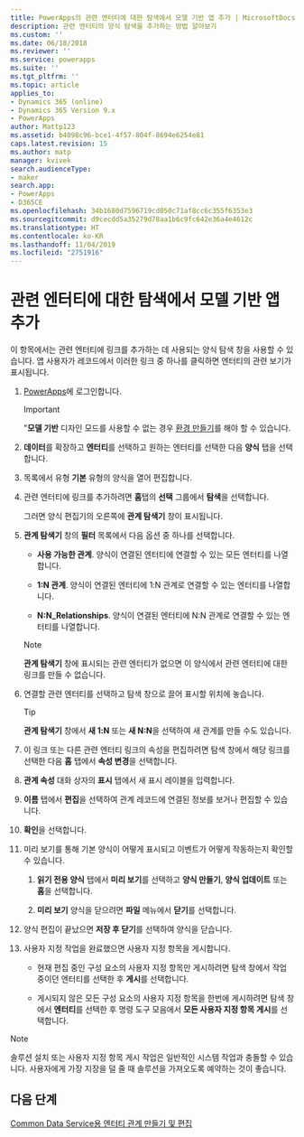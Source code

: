 ```yaml
---
title: PowerApps의 관련 엔터티에 대한 탐색에서 모델 기반 앱 추가 | MicrosoftDocs
description: 관련 엔터티의 양식 탐색을 추가하는 방법 알아보기
ms.custom: ''
ms.date: 06/18/2018
ms.reviewer: ''
ms.service: powerapps
ms.suite: ''
ms.tgt_pltfrm: ''
ms.topic: article
applies_to:
- Dynamics 365 (online)
- Dynamics 365 Version 9.x
- PowerApps
author: Mattp123
ms.assetid: b4098c96-bce1-4f57-804f-8694e6254e81
caps.latest.revision: 15
ms.author: matp
manager: kvivek
search.audienceType:
- maker
search.app:
- PowerApps
- D365CE
ms.openlocfilehash: 34b1680d7596719cd050c71af8cc6c355f6353e3
ms.sourcegitcommit: d9cecdd5a35279d78aa1b6c9fc642e36a4e4612c
ms.translationtype: HT
ms.contentlocale: ko-KR
ms.lasthandoff: 11/04/2019
ms.locfileid: "2751916"
---
```

# <a name="add-model-driven-app-form-navigation-for-related-entities"></a>관련 엔터티에 대한 탐색에서 모델 기반 앱 추가

이 항목에서는 관련 엔터티에 링크를 추가하는 데 사용되는 양식 탐색 창을 사용할 수 있습니다. 앱 사용자가 레코드에서 이러한 링크 중 하나를 클릭하면 엔터티의 관련 보기가 표시됩니다.   
  
1.  [PowerApps](https://make.powerapps.com/?utm_source=padocs&utm_medium=linkinadoc&utm_campaign=referralsfromdoc)에 로그인합니다.  

  
    > [!IMPORTANT]
    > "**모델 기반** 디자인 모드를 사용할 수 없는 경우 [환경 만들기](https://docs.microsoft.com/powerapps/administrator/create-environment)를 해야 할 수 있습니다. 

2.  **데이터**를 확장하고 **엔터티**를 선택하고 원하는 엔터티를 선택한 다음 **양식** 탭을 선택합니다. 
  
3.  목록에서 유형 **기본** 유형의 양식을 열어 편집합니다.  
  
4.  관련 엔터티에 링크를 추가하려면 **홈**탭의 **선택** 그룹에서 **탐색**을 선택합니다.  
  
     그러면 양식 편집기의 오른쪽에 **관계 탐색기** 창이 표시됩니다.  
  
5.  **관계 탐색기** 창의 **필터** 목록에서 다음 옵션 중 하나를 선택합니다.  
  
    - **사용 가능한 관계**. 양식이 연결된 엔터티에 연결할 수 있는 모든 엔터티를 나열합니다.  
  
    - **1:N 관계**. 양식이 연결된 엔터티에 1:N 관계로 연결할 수 있는 엔터티를 나열합니다.  
  
    - **N:N_Relationships**. 양식이 연결된 엔터티에 N:N 관계로 연결할 수 있는 엔터티를 나열합니다.  
  
    > [!NOTE]
    >  **관계 탐색기** 창에 표시되는 관련 엔터티가 없으면 이 양식에서 관련 엔터티에 대한 링크를 만들 수 없습니다.  
  
6.  연결할 관련 엔터티를 선택하고 탐색 창으로 끌어 표시할 위치에 놓습니다.  
  
    > [!TIP]
    >  **관계 탐색기** 창에서 **새 1:N** 또는 **새 N:N**을 선택하여 새 관계를 만들 수도 있습니다.   
  
7. 이 링크 또는 다른 관련 엔터티 링크의 속성을 편집하려면 탐색 창에서 해당 링크를 선택한 다음 **홈** 탭에서 **속성 변경**을 선택합니다.  
  
8. **관계 속성** 대화 상자의 **표시** 탭에서 새 표시 레이블을 입력합니다.  
  
9. **이름** 탭에서 **편집**을 선택하여 관계 레코드에 연결된 정보를 보거나 편집할 수 있습니다.  
  
10. **확인**을 선택합니다.  
  
11. 미리 보기를 통해 기본 양식이 어떻게 표시되고 이벤트가 어떻게 작동하는지 확인할 수 있습니다.  
  
    1.  **읽기 전용 양식** 탭에서 **미리 보기**를 선택하고 **양식 만들기**, **양식 업데이트** 또는 **홈**을 선택합니다.  
  
    2.  **미리 보기** 양식을 닫으려면 **파일** 메뉴에서 **닫기**를 선택합니다.  
  
12. 양식 편집이 끝났으면 **저장 후 닫기**를 선택하여 양식을 닫습니다.  
  
13. 사용자 지정 작업을 완료했으면 사용자 지정 항목을 게시합니다.  
  
    -   현재 편집 중인 구성 요소의 사용자 지정 항목만 게시하려면 탐색 창에서 작업 중이던 엔터티를 선택한 후 **게시**를 선택합니다.  
  
    -   게시되지 않은 모든 구성 요소의 사용자 지정 항목을 한번에 게시하려면 탐색 창에서 **엔터티**를 선택한 후 명령 도구 모음에서 **모든 사용자 지정 항목 게시**를 선택합니다.  
  
> [!NOTE]
> 솔루션 설치 또는 사용자 지정 항목 게시 작업은 일반적인 시스템 작업과 충돌할 수 있습니다. 사용자에게 가장 지장을 덜 줄 때 솔루션을 가져오도록 예약하는 것이 좋습니다.
  
## <a name="next-steps"></a>다음 단계  
 [Common Data Service용 엔터티 관계 만들기 및 편집](../common-data-service/create-edit-entity-relationships.md)
